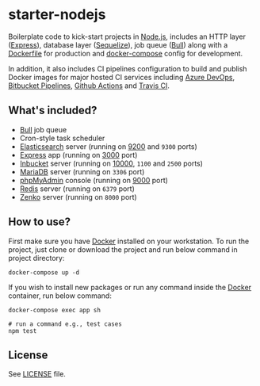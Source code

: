 # starter-nodejs

Boilerplate code to kick-start projects in [Node.js](https://nodejs.org/), includes an HTTP layer ([Express](https://expressjs.com/)), database layer ([Sequelize](https://sequelize.org/)), job queue ([Bull](https://optimalbits.github.io/bull/)) along with a [Dockerfile](https://docs.docker.com/engine/reference/builder/) for production and [docker-compose](https://docs.docker.com/compose/) config for development.

In addition, it also includes CI pipelines configuration to build and publish Docker images for major hosted CI services including [Azure DevOps](https://azure.microsoft.com/en-in/services/devops/), [Bitbucket Pipelines](https://bitbucket.org/product/features/pipelines), [Github Actions](https://github.com/features/actions) and [Travis CI](https://www.travis-ci.com/).

## What's included?

- [Bull](https://optimalbits.github.io/bull/) job queue
- Cron-style task scheduler
- [Elasticsearch](https://www.elastic.co/elastic-stack/) server (running on [9200](http://localhost:9200/) and `9300` ports)
- [Express](https://expressjs.com/) app (running on [3000](http://localhost:3000/) port)
- [Inbucket](https://www.inbucket.org/) server (running on [10000](http://localhost:10000/), `1100` and `2500` ports)
- [MariaDB](https://mariadb.org/) server (running on `3306` port)
- [phpMyAdmin](https://www.phpmyadmin.net/) console (running on [9000](http://localhost:9000/) port)
- [Redis](https://redis.io/) server (running on `6379` port)
- [Zenko](https://www.zenko.io/cloudserver/) server (running on `8000` port)

## How to use?

First make sure you have [Docker](https://www.docker.com/) installed on your workstation.
To run the project, just clone or download the project and run below command in project directory:

```shell
docker-compose up -d
```

If you wish to install new packages or run any command inside the [Docker](https://www.docker.com/)  container, run below command:

```shell
docker-compose exec app sh

# run a command e.g., test cases
npm test
```

## License

See [LICENSE](LICENSE) file.
